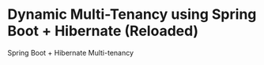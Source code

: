 # Dynamic Multi-Tenancy using Spring Boot + Hibernate (Reloaded)
Spring Boot + Hibernate Multi-tenancy
